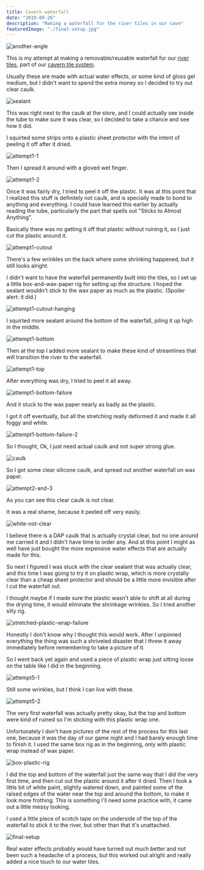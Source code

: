 ```yaml
---
title: Cavern waterfall
date: "2019-09-26"
description: "Making a waterfall for the river tiles in our cave"
featuredImage: "./final-setup.jpg"
---
```


![another-angle](another-angle.jpg)

This is my attempt at making a removable/reusable waterfall for our [river tiles](../making-water-tiles), part of our [cavern tile system](../cave-tile-system).

Usually these are made with actual water effects, or some kind of gloss gel medium, but I didn't want to spend the extra money so I decided to try out clear caulk.

![sealant](sealant.jpg)

This was right next to the caulk at the store, and I could actually see inside the tube to make sure it was clear, so I decided to take a chance and see how it did.

I squirted some strips onto a plastic sheet protector with the intent of peeling it off after it dried.

![attempt1-1](attempt1-1.jpg)

Then I spread it around with a gloved wet finger.

![attempt1-2](attempt1-2.jpg)

Once it was fairly dry, I tried to peel it off the plastic. It was at this point that I realized this stuff is definitely not caulk, and is specially made to bond to anything and everything. I could have learned this earlier by actually reading the tube, particularly the part that spells out "Sticks to Almost Anything".

Basically there was no getting it off that plastic without ruining it, so I just cut the plastic around it.

![attempt1-cutout](attempt1-cutout.jpg)

There's a few wrinkles on the back where some shrinking happened, but it still looks alright.

I didn't want to have the waterfall permanently built into the tiles, so I set up a little box-and-wax-paper rig for setting up the structure. I hoped the sealant wouldn't stick to the wax paper as much as the plastic. (Spoiler alert: it did.)

![attempt1-cutout-hanging](attempt1-cutout-hanging.jpg)

I squirted more sealant around the bottom of the waterfall, piling it up high in the middle.

![attempt1-bottom](attempt1-bottom.jpg)

Then at the top I added more sealant to make these kind of streamlines that will transition the river to the waterfall.

![attempt1-top](attempt1-top.jpg)

After everything was dry, I tried to peel it all away.

![attempt1-bottom-failure](attempt1-bottom-failure.jpg)

And it stuck to the wax paper nearly as badly as the plastic.

I got it off eventually, but all the stretching really deformed it and made it all foggy and white.

![attempt1-bottom-failure-2](attempt1-bottom-failure-2.jpg)

So I thought, Ok, I just need actual caulk and not super strong glue.

![caulk](caulk.jpg)

So I got some clear silicone caulk, and spread out another waterfall on wax paper.

![attempt2-and-3](attempt2-and-3.jpg)

As you can see this clear caulk is not clear.

It was a real shame, because it peeled off very easily.

![white-not-clear](white-not-clear.jpg)

I believe there is a DAP caulk that is actually crystal clear, but no one around me carried it and I didn't have time to order any. And at this point I might as well have just bought the more expensive water effects that are actually made for this.

So next I figured I was stuck with the clear sealant that was actually clear, and this time I was going to try it on plastic wrap, which is more crystally clear than a cheap sheet protector and should be a little more invisible after I cut the waterfall out.

I thought maybe if I made sure the plastic wasn't able to shift at all during the drying time, it would eliminate the shrinkage wrinkles. So I tried another silly rig.

![stretched-plastic-wrap-failure](stretched-plastic-wrap-failure.jpg)

Honestly I don't know why I thought this would work. After I unpinned everything the thing was such a shriveled disaster that I threw it away immediately before remembering to take a picture of it.

So I went back yet again and used a piece of plastic wrap just sitting loose on the table like I did in the beginning.

![attempt5-1](attempt5-1.jpg)

Still some wrinkles, but I think I can live with these.

![attempt5-2](attempt5-2.jpg)

The very first waterfall was actually pretty okay, but the top and bottom were kind of ruined so I'm sticking with this plastic wrap one.

Unfortunately I don't have pictures of the rest of the process for this last one, because it was the day of our game night and I had barely enough time to finish it. I used the same box rig as in the beginning, only with plastic wrap instead of wax paper.

![box-plastic-rig](box-plastic-rig.jpg)

I did the top and bottom of the waterfall just the same way that I did the very first time, and then cut out the plastic around it after it dried. Then I took a little bit of white paint, slightly watered down, and painted some of the raised edges of the water near the top and around the bottom, to make it look more frothing. This is something I'll need some practice with, it came out a little messy looking.

I used a little piece of scotch tape on the underside of the top of the waterfall to stick it to the river, but other than that it's unattached.

![final-setup](final-setup.jpg)

Real water effects probably would have turned out much better and not been such a headache of a process, but this worked out alright and really added a nice touch to our water tiles.
